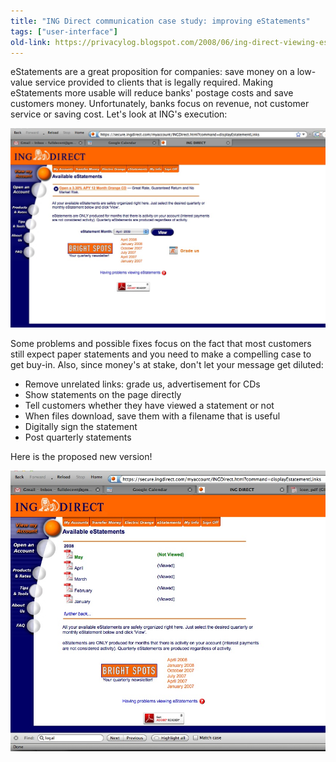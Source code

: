 ```yaml
---
title: "ING Direct communication case study: improving eStatements"
tags: ["user-interface"]
old-link: https://privacylog.blogspot.com/2008/06/ing-direct-viewing-estatements.html
---
```


eStatements are a great proposition for companies: save money on a low-value service provided to clients that is legally required.&nbsp;Making eStatements more usable will reduce banks' postage costs and save customers money. Unfortunately, banks focus on revenue, not customer service or saving cost. Let's look at ING's execution:

![ING Direct eStatement](assets/images/2008-06-08-ing-direct-viewing-estatements.jpg)

Some problems and possible fixes focus on the fact that most customers still expect paper statements and you need to make a compelling case to get buy-in. Also, since money's at stake, don't let your message get diluted:

- Remove unrelated links: grade us, advertisement for CDs
- Show statements on the page directly
- Tell customers whether they have viewed a statement or not
- When files download, save them with a filename that is useful
- Digitally sign the statement
- Post quarterly statements

Here is the proposed new version!

![ING Direct eStatement, fixed](assets/images/2008-06-08-ing-direct-viewing-estatements-2.jpg)